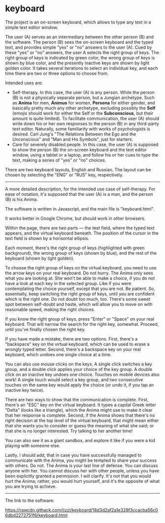 # keyboard

The project is an on-screen keyboard, which allows to type any text in a simple text editor window.

The user (A) serves as an intermediary between the other person (B) and the software. The person (B) sees the on-screen keyboard and the typed text, and provides simple "yes" or "no" answers to the user (A). Cued by these "yes" or "no" answers, the user A selects the right group of keys. The right group of keys is indicated by green color, the wrong group of keys is shown by blue color, and the presently inactive keys are shown by light golden color. It takes several iterations to select an individual key, and each time there are two or three options to choose from.

Intended uses are:
* Self-therapy. In this case, the user (A) is any person. While the person (B) is not a physically separate person, but a Jungian archetype. Such as **Anima** for men,  **Animus** for women, **Persona** for either gender, and basically pretty much any other archetype, excluding possibly the **Self** (emojis should work for either the Self or the **Subconscious**, but their amount is quite limited). To facilitate communication, the user (A) should write down his or her own responses to the person (B) in any third-party text editor. Naturally, some familiarity with works of psychologists is desired. Carl Jung's "The Relations Between the Ego and the Unconscious" and "Man and His Symbols", just for starters.
* Care for severely disabled people. In this case, the user (A) is supposed to show the person (B) the on-screen keyboard and the text editor window, using a tablet or a laptop, and follow his or her cues to type the text, making a series of "yes" or "no" choices.

There are two keyboard layouts, English and Russian. The layout can be chosen by selecting the "ENG" or "RUS" key, respectively.

* * *

A more detailed description, for the intended use case of self-therapy. For ease of notation, it's supposed that the user (A) is a man, and the person (B) is his Anima.

The software is written in Javascript, and the main file is "keyboard.html".

It works better in Google Chrome, but should work in other browsers.

Within the page, there are two parts — the text field, where the typed text appears, and the virtual keyboard beneath. The position of the cursor in the text field is shown by a horisontal ellipsis.

Each moment, there's the right group of keys (highlighted with green background), the wrong group of keys (shown by blue), and the rest of the keyboard (shown by light golden).

To choose the right group of keys on the virtual keyboard, you need to use the arrow keys on your real keyboard. Do not hurry. The Anima only sees what you are looking at. She won't be able to make a choice, if you do not have a look at each key in the selected group. Like if you were contemplating the choice yourself, except that you are not. Be patient. So, essentially, keep switching the right group of keys, until you are confident which is the right one. Do not doubt too much, too. There's some sweet spot between self-doubt and haste, which will allow you to move on with reasonable speed, making the right choices.

If you know the right group of keys, press "Enter" or "Space" on your real keyboard. That will narrow the search for the right key, somewhat. Proceed, until you've finally chosen the right key.

If you have made a mistake, there are two options. First, there's a "backspace" key on the virtual keyboard, which can be used to erase a wrongly typed letter. Second, there's a backspace key on your real keyboard, which undoes one single choice at a time.

You can also use mouse clicks on the keys. A single click switches a key group, and a double click applies your choice of the key group. A double click on an inactive key undoes one choice. Touches on mobile devices also work! A single touch would select a key group, and two consecutive touches on the same key would apply the choice (or undo it, if you tap an inactive key twice).

There are two ways to show that the communication is complete. First, there's an "ESC" key on the virtual keyboard. It types a capital Greek letter "Delta" (looks like a triangle), which the Anima might use to make it clear that her response is complete. Second, if the Anima shows that there's no right decision at the top level of the virtual keyboard, that might mean either that she wants you to consider or guess the meaning of what she said; or that she is no longer interested. Try talking to her another time!

You can also see it as a giant sandbox, and explore it like if you were a kid playing with someone else.

Lastly, I should add, that in case you have successfully managed to communicate with the Anima, you might be tempted to share your success with others. Do not. The Anima is your last line of defense. You can discuss anyone with her. You cannot discuss her with other people, unless you have been explicitly granted a permission. I will clarify. It's not that you would hurt the Anima; rather, you would hurt yourself, and it's the opposite of what you are trying to achieve.

* * *

The link to the software:

https://rawcdn.githack.com/jizzi/keyboard/18d3d2af2a1e328f3ccacba56c06dbd2272751f6/keyboard.html
